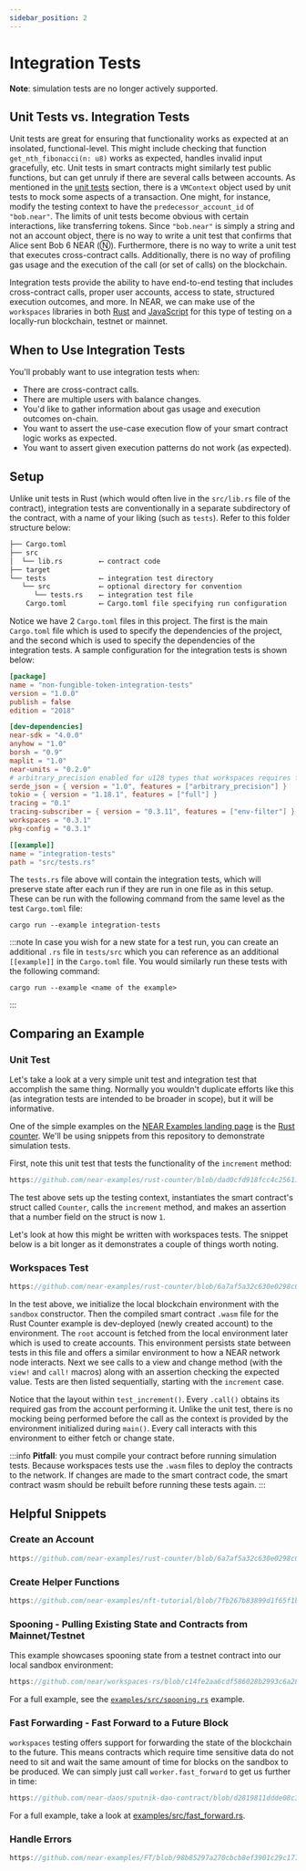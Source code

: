 ```yaml
---
sidebar_position: 2
---
```


# Integration Tests

**Note**: simulation tests are no longer actively supported.

## Unit Tests vs. Integration Tests

Unit tests are great for ensuring that functionality works as expected at an insolated, functional-level. This might include checking that function `get_nth_fibonacci(n: u8)` works as expected, handles invalid input gracefully, etc. Unit tests in smart contracts might similarly test public functions, but can get unruly if there are several calls between accounts. As mentioned in the [unit tests](unit-tests.md) section, there is a `VMContext` object used by unit tests to mock some aspects of a transaction. One might, for instance, modify the testing context to have the `predecessor_account_id` of `"bob.near"`. The limits of unit tests become obvious with certain interactions, like transferring tokens. Since `"bob.near"` is simply a string and not an account object, there is no way to write a unit test that confirms that Alice sent Bob 6 NEAR (Ⓝ). Furthermore, there is no way to write a unit test that executes cross-contract calls. Additionally, there is no way of profiling gas usage and the execution of the call (or set of calls) on the blockchain.

Integration tests provide the ability to have end-to-end testing that includes cross-contract calls, proper user accounts, access to state, structured execution outcomes, and more. In NEAR, we can make use of the `workspaces` libraries in both [Rust](https://github.com/near/workspaces-rs) and [JavaScript](https://github.com/near/workspaces-js) for this type of testing on a locally-run blockchain, testnet or mainnet.

## When to Use Integration Tests

You'll probably want to use integration tests when:

- There are cross-contract calls.
- There are multiple users with balance changes.
- You'd like to gather information about gas usage and execution outcomes on-chain.
- You want to assert the use-case execution flow of your smart contract logic works as expected.
- You want to assert given execution patterns do not work (as expected). 

## Setup

Unlike unit tests in Rust (which would often live in the `src/lib.rs` file of the contract), integration tests are conventionally in a separate subdirectory of the contract, with a name of your liking (such as `tests`). Refer to this folder structure below:

```sh
├── Cargo.toml
├── src
│  └── lib.rs         ⟵ contract code
├── target
└── tests             ⟵ integration test directory
   └── src            ⟵ optional directory for convention
      └── tests.rs    ⟵ integration test file
    Cargo.toml        ⟵ Cargo.toml file specifying run configuration
```

Notice we have 2 `Cargo.toml` files in this project. The first is the main `Cargo.toml` file which is used to specify the dependencies of the project, and the second which is used to specify the dependencies of the integration tests. A sample configuration for the integration tests is shown below:

```toml
[package]
name = "non-fungible-token-integration-tests"
version = "1.0.0"
publish = false
edition = "2018"

[dev-dependencies]
near-sdk = "4.0.0"
anyhow = "1.0"
borsh = "0.9"
maplit = "1.0"
near-units = "0.2.0"
# arbitrary_precision enabled for u128 types that workspaces requires for Balance types
serde_json = { version = "1.0", features = ["arbitrary_precision"] }
tokio = { version = "1.18.1", features = ["full"] }
tracing = "0.1"
tracing-subscriber = { version = "0.3.11", features = ["env-filter"] }
workspaces = "0.3.1"
pkg-config = "0.3.1"

[[example]]
name = "integration-tests"
path = "src/tests.rs"
```

The `tests.rs` file above will contain the integration tests, which will preserve state after each run if they are run in one file as in this setup. These can be run with the following command from the same level as the test `Cargo.toml` file:

    cargo run --example integration-tests

:::note
In case you wish for a new state for a test run, you can create an additional `.rs` file in `tests/src` which you can reference as an additional `[[example]]` in the `Cargo.toml` file. You would similarly run these tests with the following command:

    cargo run --example <name of the example>
:::

## Comparing an Example

### Unit Test

Let's take a look at a very simple unit test and integration test that accomplish the same thing. Normally you wouldn't duplicate efforts like this (as integration tests are intended to be broader in scope), but it will be informative.

One of the simple examples on the <a href="https://near.dev" target="_blank">NEAR Examples landing page</a> is the <a href="https://examples.near.org/rust-counter" target="_blank">Rust counter</a>. We'll be using snippets from this repository to demonstrate simulation tests.

First, note this unit test that tests the functionality of the `increment` method:

```rust reference
https://github.com/near-examples/rust-counter/blob/dad0cfd918fcc4c25611307aa07ad377b97ea52b/contract/src/lib.rs#L128-L139
```

The test above sets up the testing context, instantiates the smart contract's struct called `Counter`, calls the `increment` method, and makes an assertion that a number field on the struct is now `1`.

Let's look at how this might be written with workspaces tests. The snippet below is a bit longer as it demonstrates a couple of things worth noting.

### Workspaces Test

```rust reference
https://github.com/near-examples/rust-counter/blob/6a7af5a32c630e0298c09c24eab87267746552b2/integration-tests/rs/src/tests.rs#L6-L58
```

In the test above, we initialize the local blockchain environment with the `sandbox` constructor. Then the compiled smart contract `.wasm` file for the Rust Counter example is dev-deployed (newly created account) to the environment. The `root` account is fetched from the local environment later which is used to create accounts. This environment persists state between tests in this file and offers a similar environment to how a NEAR network node interacts. Next we see calls to a view and change method (with the `view!` and `call!` macros) along with an assertion checking the expected value. Tests are then listed sequentially, starting with the `increment` case.

Notice that the layout within `test_increment()`. Every `.call()` obtains its required gas from the account performing it. Unlike the unit test, there is no mocking being performed before the call as the context is provided by the environment initialized during `main()`. Every call interacts with this environment to either fetch or change state. 

:::info
**Pitfall**: you must compile your contract before running simulation tests. Because workspaces tests use the `.wasm` files to deploy the contracts to the network. If changes are made to the smart contract code, the smart contract wasm should be rebuilt before running these tests again.
:::

## Helpful Snippets

### Create an Account

```rust reference
https://github.com/near-examples/rust-counter/blob/6a7af5a32c630e0298c09c24eab87267746552b2/integration-tests/rs/src/tests.rs#L16-L21
```

### Create Helper Functions

```rust reference
https://github.com/near-examples/nft-tutorial/blob/7fb267b83899d1f65f1bceb71804430fab62c7a7/integration-tests/rs/src/helpers.rs#L148-161
```

### Spooning - Pulling Existing State and Contracts from Mainnet/Testnet

This example showcases spooning state from a testnet contract into our local sandbox environment:

```rust reference
https://github.com/near/workspaces-rs/blob/c14fe2aa6cdf586028b2993c6a28240f78484d3e/examples/src/spooning.rs#L64-122
```

For a full example, see the [`examples/src/spooning.rs`](https://github.com/near/workspaces-rs/blob/main/examples/src/spooning.rs) example.

### Fast Forwarding - Fast Forward to a Future Block

`workspaces` testing offers support for forwarding the state of the blockchain to the future. This means contracts which require time sensitive data do not need to sit and wait the same amount of time for blocks on the sandbox to be produced. We can simply just call `worker.fast_forward` to get us further in time:

```rust reference
https://github.com/near-daos/sputnik-dao-contract/blob/d2819811ddde08c32592d484804b410348dd81ce/sputnikdao2/tests/utils/mod.rs#L30-L35
```

For a full example, take a look at [examples/src/fast_forward.rs](https://github.com/near/workspaces-rs/blob/main/examples/src/fast_forward.rs).

### Handle Errors

```rust reference
https://github.com/near-examples/FT/blob/98b85297a270cbcb8ef3901c29c17701e1cab698/integration-tests/rs/src/tests.rs#L199-225
```
